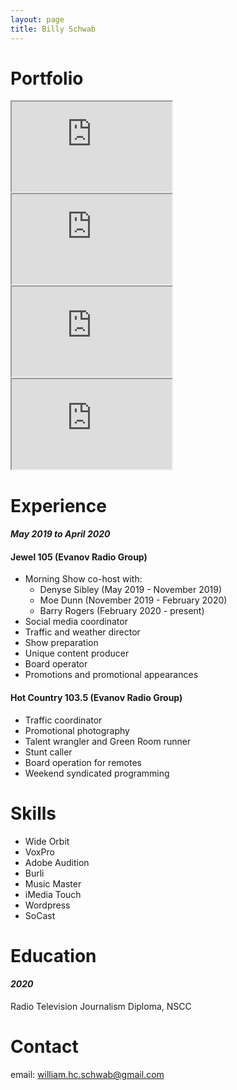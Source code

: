 ```yaml
---
layout: page
title: Billy Schwab
---
```


# <i class="icon-youtube-play"></i><a id="slide"></a> Portfolio

<iframe width="256" height="144" src="https://www.youtube-nocookie.com/embed/HG_mm2fCqbA" frameborder="3" allow="accelerometer; autoplay; encrypted-media; gyroscope; picture-in-picture" allowfullscreen></iframe>
<iframe width="256" height="144" src="https://www.youtube-nocookie.com/embed/uxzfb4wRwrM?start=15" frameborder="3" allow="accelerometer; autoplay; encrypted-media; gyroscope; picture-in-picture" allowfullscreen></iframe>
<iframe width="256" height="144" src="https://www.youtube.com/embed/c5ac6OM_LS4" frameborder="3" allow="accelerometer; autoplay; encrypted-media; gyroscope; picture-in-picture" allowfullscreen></iframe>
<iframe width="256" height="144" src="https://www.youtube.com/embed/iVHDVkdBEeo" frameborder="3" allow="accelerometer; autoplay; encrypted-media; gyroscope; picture-in-picture" allowfullscreen></iframe>


# <i class="icon-mic"></i><a id="experience"></a> Experience

#### *May 2019 to April 2020*

#### Jewel 105 (Evanov Radio Group)   

- Morning Show co-host with:
  - Denyse Sibley (May 2019 - November 2019)
  - Moe Dunn (November 2019 - February 2020)
  - Barry Rogers (February 2020 - present)
- Social media coordinator
- Traffic and weather director
- Show preparation
- Unique content producer
- Board operator
- Promotions and promotional appearances

#### Hot Country 103.5 (Evanov Radio Group)

- Traffic coordinator
- Promotional photography
- Talent wrangler and Green Room runner
- Stunt caller
- Board operation for remotes
- Weekend syndicated programming


# <i class="icon-desktop"></i><a id="skills"></a> Skills

- Wide Orbit
- VoxPro
- Adobe Audition
- Burli
- Music Master
- iMedia Touch
- Wordpress
- SoCast

# <i class="icon-graduation-cap"></i><a id="education"></a> Education

#### *2020*

Radio Television Journalism Diploma, NSCC

# <i class="icon-mail-squared"></i><a id="contact"></a> Contact

email: <a href="mailto:william.hc.schwab@gmail.com">william.hc.schwab@gmail.com</a>
